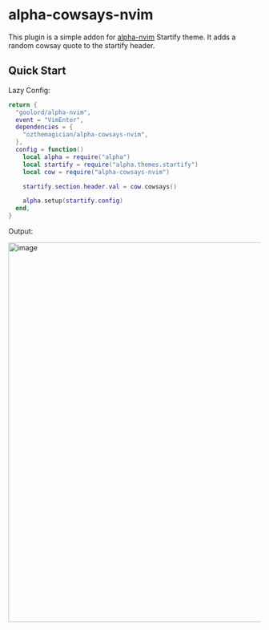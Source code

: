# alpha-cowsays-nvim

This plugin is a simple addon for [alpha-nvim](https://github.com/goolord/alpha-nvim) Startify theme. It adds a random cowsay quote to the startify header.

## Quick Start

Lazy Config:

```lua
return {
  "goolord/alpha-nvim",
  event = "VimEnter",
  dependencies = {
    "ozthemagician/alpha-cowsays-nvim",
  },
  config = function()
    local alpha = require("alpha")
    local startify = require("alpha.themes.startify")
    local cow = require("alpha-cowsays-nvim")

    startify.section.header.val = cow.cowsays()

    alpha.setup(startify.config)
  end,
}
```

Output:

<img width="757" alt="image" src="https://github.com/ozthemagician/alpha-cowsays-nvim/assets/1517532/d533ec64-1f1f-448e-aa34-68867215c388">
